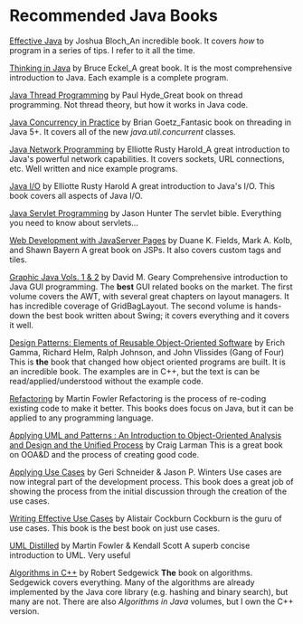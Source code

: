 # Recommended Java Books

[Effective Java](http://java.sun.com/docs/books/effective/) by Joshua Bloch_An incredible book. It covers _how_ to program in a series of tips. I refer to it all the time.

[Thinking in Java](http://www.bruceeckel.com/) by Bruce Eckel_A great book. It is the most comprehensive introduction to Java. Each example is a complete program.

[Java Thread Programming](http://www.programix.com/threadbook/index.html) by Paul Hyde_Great book on thread programming. Not thread theory, but how it works in Java code.

[Java Concurrency in Practice](http://www.javaconcurrencyinpractice.com/) by Brian Goetz_Fantasic book on threading in Java 5\+. It covers all of the new _java.util.concurrent_ classes.

[Java Network Programming](http://www.cafeaulait.org/) by Elliotte Rusty Harold_A great introduction to Java's powerful network capabilities. It covers sockets, URL connections, etc. Well written and nice example programs.

[Java I/O](http://www.cafeaulait.org/) by Elliotte Rusty Harold A great introduction to Java's I/O. This book covers all aspects of Java I/O.

[Java Servlet Programming](http://www.servlets.com/) by Jason Hunter The servlet bible. Everything you need to know about servlets...

[Web Development with JavaServer Pages](http://www.manning.com/fields2/) by Duane K. Fields, Mark A. Kolb, and Shawn Bayern
A great book on JSPs. It also covers custom tags and tiles.

[Graphic Java Vols. 1 & 2](http://www.amazon.com/Graphic-Java-Swing-David-Geary/dp/0130796670/) by David M. Geary Comprehensive introduction to Java GUI programming. The **best** GUI related books on the market. The first volume covers the AWT, with several great chapters on layout managers. It has incredible coverage of GridBagLayout. The second volume is hands-down the best book written about Swing; it covers everything and it covers it well.

[Design Patterns: Elements of Reusable Object\-Oriented Software](http://hillside.net/patterns/DPBook/DPBook.html) by Erich Gamma, Richard Helm, Ralph Johnson, and John Vlissides (Gang of Four) This is **the** book that changed how object oriented programs are built. It is an incredible book. The examples are in C++, but the text is can be read/applied/understood without the example code.

[Refactoring](http://www.martinfowler.com/) by Martin Fowler Refactoring is the process of re-coding existing code to make it better. This books does focus on Java, but it can be applied to any programming language.

[Applying UML and Patterns : An Introduction to Object\-Oriented Analysis and Design and the Unified Process](http://www.craiglarman.com/) by Craig Larman This is a great book on OOA&D and the process of creating good code.

[Applying Use Cases](http://www.amazon.com/Applying-Use-Cases-Practical-Guide/dp/0201708531/) by Geri Schneider & Jason P. Winters Use cases are now integral part of the development process. This book does a great job of showing the process from the initial discussion through the creation of the use cases.

[Writing Effective Use Cases](http://alistair.cockburn.us/) by Alistair Cockburn Cockburn is the guru of use cases. This book is the best book on just use cases.

[UML Distilled](http://www.martinfowler.com/) by Martin Fowler & Kendall Scott A superb concise introduction to UML. Very useful

[Algorithms in C\+\+](http://www.cs.princeton.edu/~rs/) by Robert Sedgewick **The** book on algorithms. Sedgewick covers everything. Many of the algorithms are already implemented by the Java core library (e.g. hashing and binary search), but many are not. There are also _Algorithms in Java_ volumes, but I own the C++ version.
